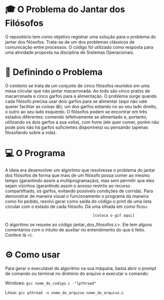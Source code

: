 # :mortar_board: O Problema do Jantar dos Filósofos 
O repositório tem como objetivo registrar uma solução para o problema do jantar dos filósofos. Trata-se de um dos 
problemas clássicos de comunicação entre processos. O código foi utilizado como resposta para uma atividade proposta na 
disciplina de Sistemas Operacionais. 

# :thought_balloon: Definindo o Problema
O contexto se trata de um conjunto de cinco filósofos reunidos em uma mesa circular que irão jantar macarronada. 
Ao todo são cinco pratos de macarronada e cinco garfos para a alimentação. O problema surge quando cada filósofo 
precisa usar dois garfos para se alimentar (aqui não vale querer facilitar as coisas :satisfied:); um dos garfos estando no ao seu lado direito, o outro ao seu lado esquerdo.
	O filósofos podem se encontrar em três estados diferentes: comendo (efetivamente se alimentado e, portanto, utilizando
os dois garfos a sua volta), com fome (ele quer comer, porém não pode pois não há garfos suficientes disponíveis) ou pensando (apenas filosofando sobre a vida).

# :computer: O Programa 
A ideia era desenvolver um algoritmo que resolvesse o problema do jantar dos filósofos de forma que mais de um filósofo
possa comer ao mesmo tempo (garantindo assim a multiprogramação), mas sem permitir que eles sejam vizinhos (garantindo assim o acesso restrito ao recurso compartilhado, os garfos, evitando possíveis condições de corrida). Para demonstrar de maneira visual o funcionamento o programa da maneira como foi pedido, resolvi gerar como saída do código o print de uma lista circular com o estado de cada filósofo. Dá uma olhada em como ficou:

                                            [coloca o gif aqui]

O algoritmo se resume ao código jantar_dos_filosofos.c>. Ele tem alguns comentários com o intuito de auxiliar no entendimento do que é feito. Confere lá =).

# :gear: Como usar
Para gerar o executável do algoritmo na sua máquina, basta abrir o prompt de comando ou terminal no diretório do arquivo e 
executar o comando:

Windows: `gcc nome_do_codigo.c -"lpthread"`

Linux: `gcc pthread -o nome_do_arquivo nome_do_arquivo.c`

